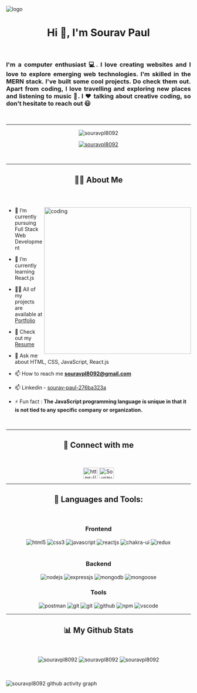 ![logo](https://github.com/souravpl8092/souravpl8092/blob/main/iFull%20stack%20web%20Developer%20(1).png)
<h1 align="center">Hi 👋, I'm Sourav Paul</h1>
<br/>
<h3 align="justify">I'm a computer enthusiast 💻. I love creating websites and I love to explore emerging web technologies. I'm skilled in the MERN stack. I've built some cool projects. Do check them out. Apart from coding, I love travelling and exploring new places and listening to music 🎵. I ♥️ talking about creative coding, so don't hesitate to reach out 😃</h3>
<br/>
<hr/>

<p align="center"> <img src="https://komarev.com/ghpvc/?username=souravpl8092&label=Profile%20views&color=0e75b6&style=flat" alt="souravpl8092" /> </p>

<p align="center"> <a href="https://github.com/ryo-ma/github-profile-trophy"><img src="https://github-profile-trophy.vercel.app/?username=souravpl8092" alt="souravpl8092" /></a> </p>
<br/>
<hr/>
<h2 align="center">🙋‍♂️ About Me</h2>
<br/>

<p align="left"> <a href="https://twitter.com/" target="blank"><img src="https://img.shields.io/twitter/follow/?logo=twitter&style=for-the-badge" alt="" /></a> </p>
<img align="right" alt="coding" width="400" src="https://media0.giphy.com/media/qgQUggAC3Pfv687qPC/giphy.gif">

- 🔭 I’m currently pursuing Full Stack Web Development

- 🌱 I’m currently learning React.js

- 👨‍💻 All of my projects are available at [Portfolio](https://souravpl8092.github.io/)

- 📄 Check out my [Resume](https://drive.google.com/file/d/1BtlCp0aiUlaiP5yReW94bd1zuMLCXAFW/view)

- 💬 Ask me about HTML, CSS, JavaScript, React.js

- 📫 How to reach me **souravpl8092@gmail.com**

- 📫 Linkedin - [sourav-paul-276ba323a](https://www.linkedin.com/in/sourav-paul-276ba323a/)

- ⚡ Fun fact : **The JavaScript programming language is unique in that it is not tied to any specific company or organization.**
<br/>
<hr/>

<h2 align="center">📱 Connect with me</h2>
<br />
<p align="center">
<a href="https://www.linkedin.com/in/sourav-paul-276ba323a/" target="blank"><img align="center" src="https://raw.githubusercontent.com/rahuldkjain/github-profile-readme-generator/master/src/images/icons/Social/linked-in-alt.svg" alt="https://www.linkedin.com/in/sourav-paul-276ba323a/" height="30" width="40" /></a>
  <a href="https://twitter.com/Souravpl500" target="blank"><img align="center" src="https://raw.githubusercontent.com/rahuldkjain/github-profile-readme-generator/master/src/images/icons/Social/twitter.svg" alt="Sourav Paul" height="30" width="40" /></a>
</p>
<hr/>
<h2 align="center">🚀 Languages and Tools:</h2>
<br/>
<div align="center"> 
<div align="center"><h3 align="center">Frontend</h3>
<img src="https://img.shields.io/badge/html5-%23E34F26.svg?style=for-the-badge&logo=html5&logoColor=white" align="center" alt="html5">
<img src = "https://img.shields.io/badge/css3-%231572B6.svg?style=for-the-badge&logo=css3&logoColor=white" align="center" alt="css3">
<img src ="https://img.shields.io/badge/javascript-%23323330.svg?style=for-the-badge&logo=javascript&logoColor=%23F7DF1E" align="center" alt="javascript">
<img src="https://img.shields.io/badge/React-20232A?style=for-the-badge&logo=react&logoColor=61DAFB"  align="center" alt="reactjs" />
<img src = "https://img.shields.io/badge/chakra ui-%234ED1C5.svg?style=for-the-badge&logo=chakraui&logoColor=white" align="center" alt="chakra-ui"/>
<img src="https://img.shields.io/badge/Redux-593D88?style=for-the-badge&logo=redux&logoColor=white"  align="center" alt="redux" />
</div>
 <br/>
  <div align="center"><h3 align="center">Backend</h3> 
<img src="https://img.shields.io/badge/Node.js-339933?style=for-the-badge&logo=nodedotjs&logoColor=white" align="center" alt="nodejs" />
<img src="https://img.shields.io/badge/Express.js-000000?style=for-the-badge&logo=express&logoColor=white" align="center" alt="expressjs"/>
<img src="https://img.shields.io/badge/MongoDB-4EA94B?style=for-the-badge&logo=mongodb&logoColor=white" align="center" alt="mongodb"/>
<img src="https://img.shields.io/badge/mongoose-%2300f.svg?style=for-the-badge&logo=fastify&logoColor=white" align="center" alt="mongoose"/>
 </div>
<div align="center"><h3 align="center">Tools</h3> 
<img src ="https://img.shields.io/badge/Postman-FF6C37?style=for-the-badge&logo=postman&logoColor=white" align="center" alt="postman">
<img src="https://img.shields.io/badge/netlify-%23000000.svg?style=for-the-badge&logo=netlify&logoColor=#00C7B7" align="center" alt="git"/>
<img src="https://img.shields.io/badge/vercel-%23000000.svg?style=for-the-badge&logo=vercel&logoColor=whit" align="center" alt="git"/>
<img src="https://img.shields.io/badge/GitHub-100000?style=for-the-badge&logo=github&logoColor=white"  align="center" alt="github"/>
<img src = "https://img.shields.io/badge/NPM-%23000000.svg?style=for-the-badge&logo=npm&logoColor=white" align="center" alt="npm">
<img src="https://img.shields.io/badge/Visual%20Studio-5C2D91.svg?style=for-the-badge&logo=visual-studio&logoColor=white"  align="center" alt="vscode"/>
 </div>
</div>
<hr/>
<h2 align="center">📊 My Github Stats</h2>
<br/> 
<br/> 
<div align="center">
<img  src="https://github-readme-stats.vercel.app/api/top-langs/?username=souravpl8092&layout=compact&theme=radical" alt="souravpl8092" />
<img src="https://github-readme-stats.vercel.app/api?username=souravpl8092&show_icons=true&include_all_commits=true&count_private=true&contribs&locale=en&theme=radical" alt="souravpl8092"/>
<img style="margin: auto;" src="https://github-readme-streak-stats.herokuapp.com?user=souravpl8092&theme=dark" alt="souravpl8092">
</div>
<br>
<br>

![souravpl8092 github activity graph](https://github-readme-activity-graph.cyclic.app/graph?username=souravpl8092&theme=dracula)
